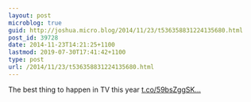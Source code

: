 ```yaml
---
layout: post
microblog: true
guid: http://joshua.micro.blog/2014/11/23/t536358831224135680.html
post_id: 39728
date: 2014-11-23T14:21:25+1100
lastmod: 2019-07-30T17:41:42+1100
type: post
url: /2014/11/23/t536358831224135680.html
---
```

The best thing to happen in TV this year [t.co/59bsZggSK...](https://t.co/59bsZggSKm)
